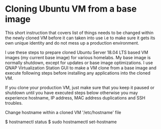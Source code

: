 # Cloning Ubuntu VM from a base image
This short instruction that covers list of things needs to be changed within the newly cloned VM before it can taken into use i.e to make sure it gets its own unique identity and do not mess up a production environment. 

I use these steps to prepare cloned Ubuntu Server 18.04 LTS based VM images (my current base image) for various homelabs. My base image is normally shutdown, except for updates or base image optimizations. I use QNAP Virtualization Station GUI to make a VM clone from a base image and execute following steps before installing any applications into the cloned VM. 

If you clone your production VM, just make sure that you keep it paused or shutdown until you have executed steps below otherwise you may experience hostname, IP address, MAC address duplications and SSH troubles.

Change hostname within a cloned VM '/etc/hostname' file

$ hostnamectl status
$ sudo hostnamectl set-hostname <new-hostname>
    
    
